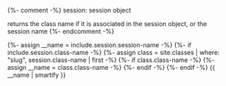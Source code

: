 {%- comment -%}
session: session object

returns the class name if it is associated in the session object, or the session name
{%- endcomment -%}

{%- assign __name = include.session.session-name -%}
{%- if include.session.class-name -%}
    {%- assign class = site.classes | where: "slug", session.class-name | first -%}
    {%- if class.class-name -%}
        {%- assign __name = class.class-name -%}
    {%- endif -%}
{%- endif -%}
{{ __name | smartify }}